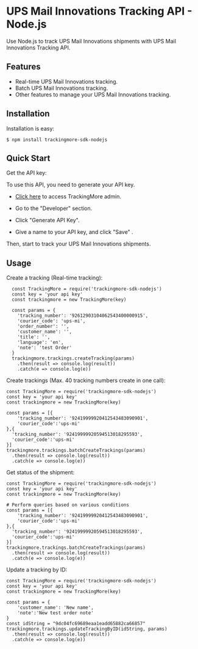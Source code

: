 UPS Mail Innovations Tracking API - Node.js
================================
Use Node.js to track UPS Mail Innovations shipments with UPS Mail Innovations Tracking API.

Features
--------
- Real-time UPS Mail Innovations tracking.
- Batch UPS Mail Innovations tracking.
- Other features to manage your UPS Mail Innovations tracking.

Installation
------------

Installation is easy:

    $ npm install trackingmore-sdk-nodejs

Quick Start
----------
Get the API key:

To use this API, you need to generate your API key.

- <a href="https://admin.trackingmore.com/developer/apikey" target="_blank" rel="noreferrer">
  Click here</a> to access TrackingMore admin.

- Go to the "Developer" section.

- Click "Generate API Key".

- Give a name to your API key, and click "Save" .


Then, start to track your UPS Mail Innovations shipments.

Usage
----------

Create a tracking (Real-time tracking):

      const TrackingMore = require('trackingmore-sdk-nodejs')
      const key = 'your api key'
      const trackingmore = new TrackingMore(key)
      
      const params = {
        'tracking_number': '92612903104062543400000915',
        'courier_code': 'ups-mi',
        'order_number': '',
        'customer_name': '',
        'title': '',
        'language': 'en',
        'note': 'test Order'
      }
      trackingmore.trackings.createTracking(params)
        .then(result => console.log(result))
        .catch(e => console.log(e))


Create trackings (Max. 40 tracking numbers create in one call):

    const TrackingMore = require('trackingmore-sdk-nodejs')
    const key = 'your api key'
    const trackingmore = new TrackingMore(key)
    
    const params = [{
        'tracking_number': '92419999920412543483090901',
        'courier_code':'ups-mi'
    },{
      'tracking_number': '92419999920594513018295593',
      'courier_code':'ups-mi'
    }]
    trackingmore.trackings.batchCreateTrackings(params)
      .then(result => console.log(result))
      .catch(e => console.log(e))



Get status of the shipment:

    const TrackingMore = require('trackingmore-sdk-nodejs')
    const key = 'your api key'
    const trackingmore = new TrackingMore(key)

    # Perform queries based on various conditions
    const params = [{
        'tracking_number': '92419999920412543483090901',
        'courier_code':'ups-mi'
    },{
      'tracking_number': '92419999920594513018295593',
      'courier_code':'ups-mi'
    }]
    trackingmore.trackings.batchCreateTrackings(params)
      .then(result => console.log(result))
      .catch(e => console.log(e))


Update a tracking by ID:

    const TrackingMore = require('trackingmore-sdk-nodejs')
    const key = 'your api key'
    const trackingmore = new TrackingMore(key)
    
    const params = {
        'customer_name': 'New name',
        'note':'New test order note'
    }
    const idString = "9dc04fc69689eaa1eadd65882ca66857"
    trackingmore.trackings.updateTrackingByID(idString, params)
      .then(result => console.log(result))
      .catch(e => console.log(e))
